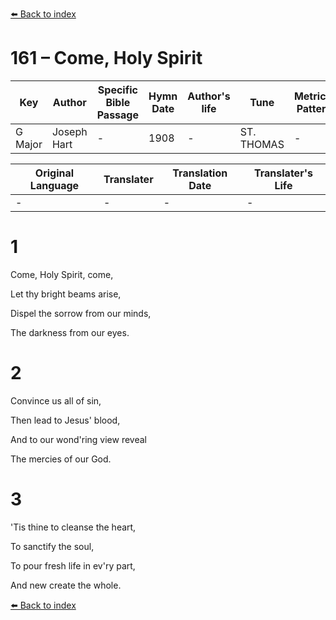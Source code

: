 [⬅️ Back to index](../README.md)

# 161 – Come, Holy Spirit

Key | Author   | Specific Bible Passage     |Hymn Date |Author's life |Tune |Metrical Pattern   |Composer/Source
-- | --------- | ---------------------------|----------|--------------|-----|-------------------|-------------  
G Major |Joseph Hart |- |1908 |- |ST. THOMAS |- |Handel

Original Language | Translater | Translation Date   | Translater's Life  
----------------- | --------- | --------------------|-------------     
\- |- |- |-




# 1

Come, Holy Spirit, come,

Let thy bright beams arise,

Dispel the sorrow from our minds,

The darkness from our eyes.



# 2

Convince us all of sin,

Then lead to Jesus' blood,

And to our wond'ring view reveal

The mercies of our God.



# 3

'Tis thine to cleanse the heart,

To sanctify the soul,

To pour fresh life in ev'ry part,

And new create the whole.

[⬅️ Back to index](../README.md)

